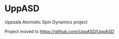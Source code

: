 # UppASD
Uppsala Atomistic Spin Dynamics project

Project moved to https://github.com/UppASD/UppASD 
